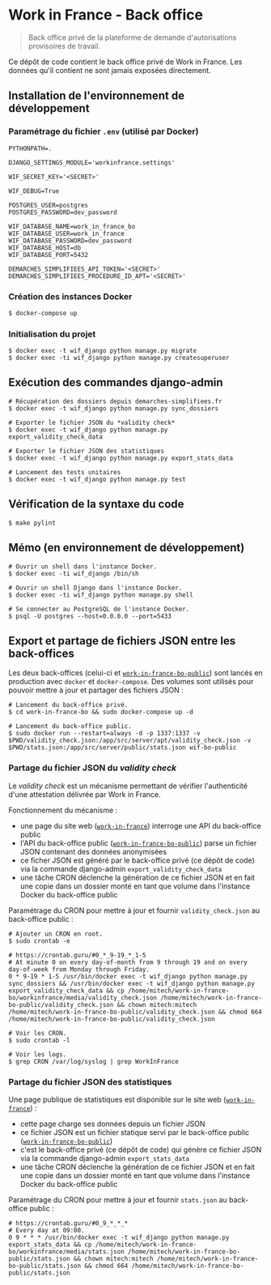 # Work in France - Back office

> Back office privé de la plateforme de demande d'autorisations provisoires de travail.

Ce dépôt de code contient le back office privé de Work in France. Les données qu'il contient ne sont jamais exposées directement.

## Installation de l'environnement de développement

### Paramétrage du fichier `.env` (utilisé par Docker)

    PYTHONPATH=.

    DJANGO_SETTINGS_MODULE='workinfrance.settings'

    WIF_SECRET_KEY='<SECRET>'

    WIF_DEBUG=True

    POSTGRES_USER=postgres
    POSTGRES_PASSWORD=dev_password

    WIF_DATABASE_NAME=work_in_france_bo
    WIF_DATABASE_USER=work_in_france
    WIF_DATABASE_PASSWORD=dev_password
    WIF_DATABASE_HOST=db
    WIF_DATABASE_PORT=5432

    DEMARCHES_SIMPLIFIEES_API_TOKEN='<SECRET>'
    DEMARCHES_SIMPLIFIEES_PROCEDURE_ID_APT='<SECRET>'

### Création des instances Docker

```bash
$ docker-compose up
```

### Initialisation du projet

```shell
$ docker exec -t wif_django python manage.py migrate
$ docker exec -ti wif_django python manage.py createsuperuser
```

## Exécution des commandes django-admin

```shell
# Récupération des dossiers depuis demarches-simplifiees.fr
$ docker exec -t wif_django python manage.py sync_dossiers

# Exporter le fichier JSON du *validity check*
$ docker exec -t wif_django python manage.py export_validity_check_data

# Exporter le fichier JSON des statistiques
$ docker exec -t wif_django python manage.py export_stats_data

# Lancement des tests unitaires
$ docker exec -t wif_django python manage.py test
```

## Vérification de la syntaxe du code

```shell
$ make pylint
```

## Mémo (en environnement de développement)

```shell
# Ouvrir un shell dans l'instance Docker.
$ docker exec -ti wif_django /bin/sh

# Ouvrir un shell Django dans l'instance Docker.
$ docker exec -ti wif_django python manage.py shell

# Se connecter au PostgreSQL de l'instance Docker.
$ psql -U postgres --host=0.0.0.0 --port=5433
```

## Export et partage de fichiers JSON entre les back-offices

Les deux back-offices (celui-ci et [`work-in-france-bo-public`](https://github.com/SocialGouv/work-in-france-bo-public)) sont lancés en production avec `docker` et `docker-compose`. Des volumes sont utilisés pour pouvoir mettre à jour et partager des fichiers JSON :

```shell
# Lancement du back-office privé.
$ cd work-in-france-bo && sudo docker-compose up -d

# Lancement du back-office public.
$ sudo docker run --restart=always -d -p 1337:1337 -v $PWD/validity_check.json:/app/src/server/apt/validity_check.json -v $PWD/stats.json:/app/src/server/public/stats.json wif-bo-public
```

### Partage du fichier JSON du *validity check*

Le *validity check* est un mécanisme permettant de vérifier l'authenticité d'une attestation délivrée par Work in France.

Fonctionnement du mécanisme :

- une page du site web ([`work-in-france`](https://github.com/SocialGouv/work-in-france)) interroge une API du back-office public
- l'API du back-office public ([`work-in-france-bo-public`](https://github.com/SocialGouv/work-in-france-bo-public)) parse un fichier JSON contenant des données anonymisées
- ce ficher JSON est généré par le back-office privé (ce dépôt de code) via la commande django-admin `export_validity_check_data`
- une tâche CRON déclenche la génération de ce fichier JSON et en fait une copie dans un dossier monté en tant que volume dans l'instance Docker du back-office public

Paramétrage du CRON pour mettre à jour et fournir `validity_check.json` au back-office public :

```shell
# Ajouter un CRON en root.
$ sudo crontab -e

# https://crontab.guru/#0_*_9-19_*_1-5
# At minute 0 on every day-of-month from 9 through 19 and on every day-of-week from Monday through Friday.
0 * 9-19 * 1-5 /usr/bin/docker exec -t wif_django python manage.py sync_dossiers && /usr/bin/docker exec -t wif_django python manage.py export_validity_check_data && cp /home/mitech/work-in-france-bo/workinfrance/media/validity_check.json /home/mitech/work-in-france-bo-public/validity_check.json && chown mitech:mitech /home/mitech/work-in-france-bo-public/validity_check.json && chmod 664 /home/mitech/work-in-france-bo-public/validity_check.json

# Voir les CRON.
$ sudo crontab -l

# Voir les logs.
$ grep CRON /var/log/syslog | grep WorkInFrance
```

### Partage du fichier JSON des statistiques

Une page publique de statistiques est disponible sur le site web ([`work-in-france`](https://github.com/SocialGouv/work-in-france)) :

- cette page charge ses données depuis un fichier JSON
- ce fichier JSON est un fichier statique servi par le back-office public ([`work-in-france-bo-public`](https://github.com/SocialGouv/work-in-france-bo-public))
- c'est le back-office privé (ce dépôt de code) qui génère ce fichier JSON via la commande django-admin `export_stats_data`
- une tâche CRON déclenche la génération de ce fichier JSON et en fait une copie dans un dossier monté en tant que volume dans l'instance Docker du back-office public

Paramétrage du CRON pour mettre à jour et fournir `stats.json` au back-office public :

```shell
# https://crontab.guru/#0_9_*_*_*
# Every day at 09:00.
0 9 * * * /usr/bin/docker exec -t wif_django python manage.py export_stats_data && cp /home/mitech/work-in-france-bo/workinfrance/media/stats.json /home/mitech/work-in-france-bo-public/stats.json && chown mitech:mitech /home/mitech/work-in-france-bo-public/stats.json && chmod 664 /home/mitech/work-in-france-bo-public/stats.json
```
